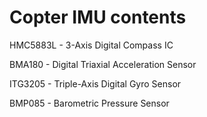 Copter IMU contents
======
HMC5883L - 3-Axis Digital Compass IC

BMA180 - Digital Triaxial Acceleration Sensor

ITG3205 - Triple-Axis Digital Gyro Sensor

BMP085 - Barometric Pressure Sensor
